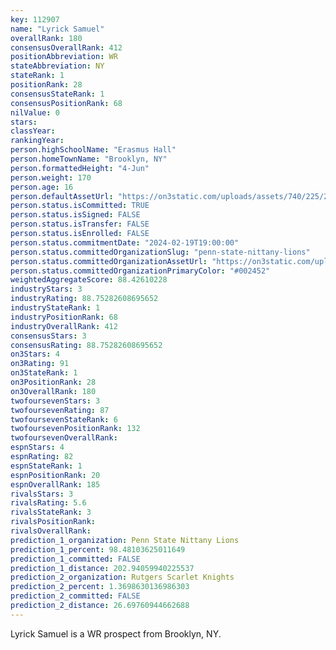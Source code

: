 ```yaml
---
key: 112907
name: "Lyrick Samuel"
overallRank: 180
consensusOverallRank: 412
positionAbbreviation: WR
stateAbbreviation: NY
stateRank: 1
positionRank: 28
consensusStateRank: 1
consensusPositionRank: 68
nilValue: 0
stars: 
classYear: 
rankingYear: 
person.highSchoolName: "Erasmus Hall"
person.homeTownName: "Brooklyn, NY"
person.formattedHeight: "4-Jun"
person.weight: 170
person.age: 16
person.defaultAssetUrl: "https://on3static.com/uploads/assets/740/225/225740.png"
person.status.isCommitted: TRUE
person.status.isSigned: FALSE
person.status.isTransfer: FALSE
person.status.isEnrolled: FALSE
person.status.commitmentDate: "2024-02-19T19:00:00"
person.status.committedOrganizationSlug: "penn-state-nittany-lions"
person.status.committedOrganizationAssetUrl: "https://on3static.com/uploads/assets/800/149/149800.svg"
person.status.committedOrganizationPrimaryColor: "#002452"
weightedAggregateScore: 88.42610228
industryStars: 3
industryRating: 88.75282608695652
industryStateRank: 1
industryPositionRank: 68
industryOverallRank: 412
consensusStars: 3
consensusRating: 88.75282608695652
on3Stars: 4
on3Rating: 91
on3StateRank: 1
on3PositionRank: 28
on3OverallRank: 180
twofoursevenStars: 3
twofoursevenRating: 87
twofoursevenStateRank: 6
twofoursevenPositionRank: 132
twofoursevenOverallRank: 
espnStars: 4
espnRating: 82
espnStateRank: 1
espnPositionRank: 20
espnOverallRank: 185
rivalsStars: 3
rivalsRating: 5.6
rivalsStateRank: 3
rivalsPositionRank: 
rivalsOverallRank: 
prediction_1_organization: Penn State Nittany Lions
prediction_1_percent: 98.48103625011649
prediction_1_committed: FALSE
prediction_1_distance: 202.94059940225537
prediction_2_organization: Rutgers Scarlet Knights
prediction_2_percent: 1.3698630136986303
prediction_2_committed: FALSE
prediction_2_distance: 26.69760944662688
---
```

Lyrick Samuel is a WR prospect from Brooklyn, NY.